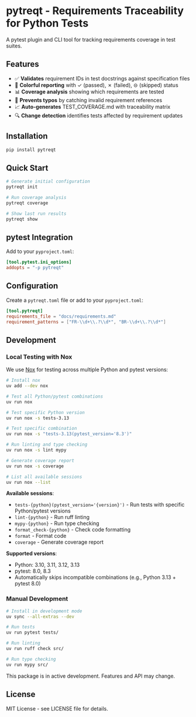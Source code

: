# pytreqt - Requirements Traceability for Python Tests

A pytest plugin and CLI tool for tracking requirements coverage in test suites.

## Features

- ✅ **Validates** requirement IDs in test docstrings against specification files
- 🎨 **Colorful reporting** with ✓ (passed), ✗ (failed), ⊝ (skipped) status
- 📊 **Coverage analysis** showing which requirements are tested
- 🚫 **Prevents typos** by catching invalid requirement references
- 📈 **Auto-generates** TEST_COVERAGE.md with traceability matrix
- 🔍 **Change detection** identifies tests affected by requirement updates

## Installation

```bash
pip install pytreqt
```

## Quick Start

```bash
# Generate initial configuration
pytreqt init

# Run coverage analysis
pytreqt coverage

# Show last run results
pytreqt show
```

## pytest Integration

Add to your `pyproject.toml`:

```toml
[tool.pytest.ini_options]
addopts = "-p pytreqt"
```

## Configuration

Create a `pytreqt.toml` file or add to your `pyproject.toml`:

```toml
[tool.pytreqt]
requirements_file = "docs/requirements.md"
requirement_patterns = ["FR-\\d+\\.?\\d*", "BR-\\d+\\.?\\d*"]
```

## Development

### Local Testing with Nox

We use [Nox](https://nox.thea.codes/) for testing across multiple Python and pytest versions:

```bash
# Install nox
uv add --dev nox

# Test all Python/pytest combinations
uv run nox

# Test specific Python version
uv run nox -s tests-3.13

# Test specific combination
uv run nox -s "tests-3.13(pytest_version='8.3')"

# Run linting and type checking
uv run nox -s lint mypy

# Generate coverage report
uv run nox -s coverage

# List all available sessions
uv run nox --list
```

**Available sessions**:
- `tests-{python}(pytest_version='{version}')` - Run tests with specific Python/pytest versions
- `lint-{python}` - Run ruff linting
- `mypy-{python}` - Run type checking
- `format_check-{python}` - Check code formatting
- `format` - Format code
- `coverage` - Generate coverage report

**Supported versions**:
- Python: 3.10, 3.11, 3.12, 3.13
- pytest: 8.0, 8.3
- Automatically skips incompatible combinations (e.g., Python 3.13 + pytest 8.0)

### Manual Development

```bash
# Install in development mode
uv sync --all-extras --dev

# Run tests
uv run pytest tests/

# Run linting
uv run ruff check src/

# Run type checking
uv run mypy src/
```

This package is in active development. Features and API may change.

## License

MIT License - see LICENSE file for details.